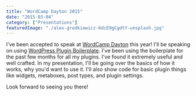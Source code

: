 ```yaml
---
title: "WordCamp Dayton 2015"
date: "2015-03-04"
category: ["Presentations"]
featuredImage: "./alex-grodkiewicz-6dcE9gCgdtY-unsplash.jpg"
---
```


I've been accepted to speak at [WordCamp Dayton](https://dayton.wordcamp.org/2015/) this year! I'll be speaking on using [WordPress Plugin Boilerplate](https://wppb.me). I've been using the boilerplate for the past few months for all my plugins. I've found it extremely useful and well crafted. In my presentation, I'll be going over the basics of how it works, why you'd want to use it. I'll also show code for basic plugin things like widgets, metaboxes, post types, and plugin settings.

Look forward to seeing you there!
